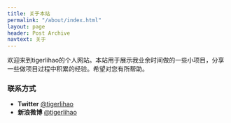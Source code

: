 ```yaml
---
title: 关于本站
permalink: "/about/index.html"
layout: page
header: Post Archive
navtext: 关于
---
```


欢迎来到tigerlihao的个人网站。本站用于展示我业余时间做的一些小项目，分享一些做项目过程中积累的经验。希望对您有所帮助。

### 联系方式

*   **Twitter** [@tigerlihao](http://twitter.com/tigerlihao)
*   **新浪微博** [@tigerlihao](http://weibo.com/tigerlihao)
